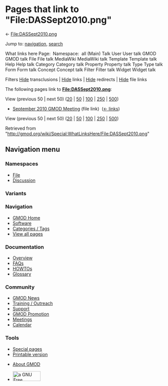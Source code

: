 <div id="mw-page-base" class="noprint">

</div>

<div id="mw-head-base" class="noprint">

</div>

<div id="content" class="mw-body" role="main">

<span id="top"></span>

<div id="mw-js-message" style="display:none;">

</div>



# <span dir="auto">Pages that link to "File:DASSept2010.png"</span>

<div id="bodyContent">

<div id="contentSub">

←
[File:DASSept2010.png](/wiki/File:DASSept2010.png "File:DASSept2010.png")

</div>

<div id="jump-to-nav" class="mw-jump">

Jump to: [navigation](#mw-navigation), [search](#p-search)

</div>

<div id="mw-content-text">

What links here Page:  Namespace:  all (Main) Talk User User talk GMOD
GMOD talk File File talk MediaWiki MediaWiki talk Template Template talk
Help Help talk Category Category talk Property Property talk Type Type
talk Form Form talk Concept Concept talk Filter Filter talk Widget
Widget talk

Filters
[Hide](/mediawiki/index.php?title=Special:WhatLinksHere/File:DASSept2010.png&hidetrans=1 "Special:WhatLinksHere/File:DASSept2010.png")
transclusions \|
[Hide](/mediawiki/index.php?title=Special:WhatLinksHere/File:DASSept2010.png&hidelinks=1 "Special:WhatLinksHere/File:DASSept2010.png")
links \|
[Hide](/mediawiki/index.php?title=Special:WhatLinksHere/File:DASSept2010.png&hideredirs=1 "Special:WhatLinksHere/File:DASSept2010.png")
redirects \|
[Hide](/mediawiki/index.php?title=Special:WhatLinksHere/File:DASSept2010.png&hideimages=1 "Special:WhatLinksHere/File:DASSept2010.png")
file links

The following pages link to
**[File:DASSept2010.png](/wiki/File:DASSept2010.png "File:DASSept2010.png")**:

View (previous 50 \| next 50)
([20](/mediawiki/index.php?title=Special:WhatLinksHere/File:DASSept2010.png&limit=20 "Special:WhatLinksHere/File:DASSept2010.png")
\|
[50](/mediawiki/index.php?title=Special:WhatLinksHere/File:DASSept2010.png&limit=50 "Special:WhatLinksHere/File:DASSept2010.png")
\|
[100](/mediawiki/index.php?title=Special:WhatLinksHere/File:DASSept2010.png&limit=100 "Special:WhatLinksHere/File:DASSept2010.png")
\|
[250](/mediawiki/index.php?title=Special:WhatLinksHere/File:DASSept2010.png&limit=250 "Special:WhatLinksHere/File:DASSept2010.png")
\|
[500](/mediawiki/index.php?title=Special:WhatLinksHere/File:DASSept2010.png&limit=500 "Special:WhatLinksHere/File:DASSept2010.png"))

- [September 2010 GMOD
  Meeting](/wiki/September_2010_GMOD_Meeting "September 2010 GMOD Meeting")
  (file link) ‎ <span class="mw-whatlinkshere-tools">([←
  links](/mediawiki/index.php?title=Special:WhatLinksHere&target=September+2010+GMOD+Meeting "Special:WhatLinksHere"))</span>

View (previous 50 \| next 50)
([20](/mediawiki/index.php?title=Special:WhatLinksHere/File:DASSept2010.png&limit=20 "Special:WhatLinksHere/File:DASSept2010.png")
\|
[50](/mediawiki/index.php?title=Special:WhatLinksHere/File:DASSept2010.png&limit=50 "Special:WhatLinksHere/File:DASSept2010.png")
\|
[100](/mediawiki/index.php?title=Special:WhatLinksHere/File:DASSept2010.png&limit=100 "Special:WhatLinksHere/File:DASSept2010.png")
\|
[250](/mediawiki/index.php?title=Special:WhatLinksHere/File:DASSept2010.png&limit=250 "Special:WhatLinksHere/File:DASSept2010.png")
\|
[500](/mediawiki/index.php?title=Special:WhatLinksHere/File:DASSept2010.png&limit=500 "Special:WhatLinksHere/File:DASSept2010.png"))

</div>

<div class="printfooter">

Retrieved from
"<http://gmod.org/wiki/Special:WhatLinksHere/File:DASSept2010.png>"

</div>

<div id="catlinks" class="catlinks catlinks-allhidden">

</div>

<div class="visualClear">

</div>

</div>

</div>

<div id="mw-navigation">

## Navigation menu

<div id="mw-head">



<div id="left-navigation">

<div id="p-namespaces" class="vectorTabs" role="navigation"
aria-labelledby="p-namespaces-label">

### Namespaces

- <span id="ca-nstab-image"><a href="/wiki/File:DASSept2010.png" accesskey="c"
  title="View the file page [c]">File</a></span>
- <span id="ca-talk"><a
  href="/mediawiki/index.php?title=File_talk:DASSept2010.png&amp;action=edit&amp;redlink=1"
  accesskey="t"
  title="Discussion about the content page [t]">Discussion</a></span>

</div>

<div id="p-variants" class="vectorMenu emptyPortlet" role="navigation"
aria-labelledby="p-variants-label">

### 

### Variants[](#)

<div class="menu">

</div>

</div>

</div>

<div id="right-navigation">





</div>



</div>

</div>

</div>

<div id="mw-panel">

<div id="p-logo" role="banner">

<a href="/wiki/Main_Page"
style="background-image: url(http://gmod.org/images/GMOD-cogs.png);"
title="Visit the main page"></a>

</div>

<div id="p-Navigation" class="portal" role="navigation"
aria-labelledby="p-Navigation-label">

### Navigation

<div class="body">

- <span id="n-GMOD-Home">[GMOD Home](/wiki/Main_Page)</span>
- <span id="n-Software">[Software](/wiki/GMOD_Components)</span>
- <span id="n-Categories-.2F-Tags">[Categories /
  Tags](/wiki/Categories)</span>
- <span id="n-View-all-pages">[View all
  pages](/wiki/Special:AllPages)</span>

</div>

</div>

<div id="p-Documentation" class="portal" role="navigation"
aria-labelledby="p-Documentation-label">

### Documentation

<div class="body">

- <span id="n-Overview">[Overview](/wiki/Overview)</span>
- <span id="n-FAQs">[FAQs](/wiki/Category:FAQ)</span>
- <span id="n-HOWTOs">[HOWTOs](/wiki/Category:HOWTO)</span>
- <span id="n-Glossary">[Glossary](/wiki/Glossary)</span>

</div>

</div>

<div id="p-Community" class="portal" role="navigation"
aria-labelledby="p-Community-label">

### Community

<div class="body">

- <span id="n-GMOD-News">[GMOD News](/wiki/GMOD_News)</span>
- <span id="n-Training-.2F-Outreach">[Training /
  Outreach](/wiki/Training_and_Outreach)</span>
- <span id="n-Support">[Support](/wiki/Support)</span>
- <span id="n-GMOD-Promotion">[GMOD
  Promotion](/wiki/GMOD_Promotion)</span>
- <span id="n-Meetings">[Meetings](/wiki/Meetings)</span>
- <span id="n-Calendar">[Calendar](/wiki/Calendar)</span>

</div>

</div>

<div id="p-tb" class="portal" role="navigation"
aria-labelledby="p-tb-label">

### Tools

<div class="body">

- <span id="t-specialpages"><a href="/wiki/Special:SpecialPages" accesskey="q"
  title="A list of all special pages [q]">Special pages</a></span>
- <span id="t-print"><a
  href="/mediawiki/index.php?title=Special:WhatLinksHere/File:DASSept2010.png&amp;printable=yes"
  rel="alternate" accesskey="p"
  title="Printable version of this page [p]">Printable version</a></span>

</div>

</div>

</div>

</div>

<div id="footer" role="contentinfo">

- <span id="footer-places-about">[About
  GMOD](/wiki/GMOD:About "GMOD:About")</span>

<!-- -->

- <span id="footer-copyrightico">[<img src="http://www.gnu.org/graphics/gfdl-logo-small.png" width="88"
  height="31" alt="a GNU Free Documentation License" />](http://www.gnu.org/licenses/fdl-1.3.html)</span>




</div>
